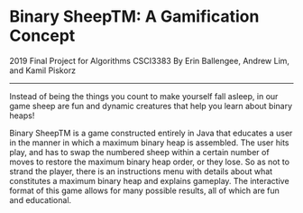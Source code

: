 # Binary SheepTM: A Gamification Concept

2019 Final Project for Algorithms CSCI3383
By Erin Ballengee, Andrew Lim, and Kamil Piskorz
__________________________________________________________________________________________________________________________________________

Instead of being the things you count to make yourself fall asleep, in our game sheep are fun and dynamic creatures that help you learn about binary heaps!

Binary SheepTM is a game constructed entirely in Java that educates a user in the manner in which a maximum binary heap is assembled. The user hits play, and has to swap the numbered sheep within a certain number of moves to restore the maximum binary heap order, or they lose. So as not to strand the player, there is an instructions menu with details about what constitutes a maximum binary heap and explains gameplay. The interactive format of this game allows for many possible results, all of which are fun and educational.

